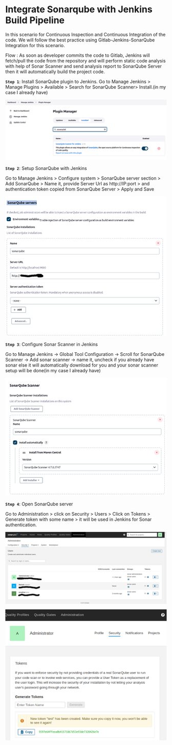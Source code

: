 
# Integrate Sonarqube with Jenkins Build Pipeline


In this scenario for Continuous Inspection and Continuous Integration of the code. We will follow the best practice using Gitlab-Jenkins-SonarQube Integration for this scenario.

Flow : As soon as developer commits the code to Gitlab, Jenkins will fetch/pull the code from the repository and will perform static code analysis with help of Sonar Scanner and send analysis report to SonarQube Server then it will automatically build the project code.


**`Step 1`**: Install SonarQube plugin to Jenkins. Go to Manage Jenkins > Manage Plugins > Available > Search for SonarQube Scanner> Install.(in my case I already have)

![Sonarqube](../../static/Sonarqube/img1.png)


**`Step 2`**: Setup SonarQube with Jenkins

Go to Manage Jenkins > Configure system > SonarQube server section > Add SonarQube > Name it, provide Server Url as http://IP:port > and authentication token copied from SonarQube Server > Apply and Save

![Sonarqube](../../static/Sonarqube/img2.png)

**`Step 3`**: Configure Sonar Scanner in Jenkins

Go to Manage Jenkins -> Global Tool Configuration -> Scroll for SonarQube Scanner -> Add sonar scanner -> name it,
uncheck if you already have sonar else it will automatically download for you and your sonar scanner setup will be done(in my case I already have)

![Sonarqube](../../static/Sonarqube/img3.png)

**`Step 4`**: Open SonarQube server

Go to Administration > click on Security > Users > Click on Tokens > Generate token with some name > it will be used in Jenkins for Sonar authentication.

![Sonarqube](../../static/Sonarqube/img4.png)

![Sonarqube](../../static/Sonarqube/img5.png)







